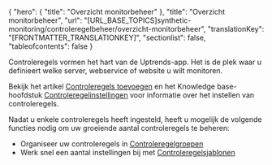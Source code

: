 {
  "hero": {
    "title": "Overzicht monitorbeheer"
  },
  "title": "Overzicht monitorbeheer",
  "url": "[URL_BASE_TOPICS]synthetic-monitoring/controleregelbeheer/overzicht-monitorbeheer",
  "translationKey": "[FRONTMATTER_TRANSLATIONKEY]",
  "sectionlist": false,
  "tableofcontents": false
}

Controleregels vormen het hart van de Uptrends-app. Het is de plek waar u definieert welke server, webservice of website u wilt monitoren.

Bekijk het artikel [Controleregels toevoegen]([LINK_URL_1]) en het Knowledge base-hoofdstuk [Controleregelinstellingen]([LINK_URL_2]) voor informatie over het instellen van controleregels.

Nadat u enkele controleregels heeft ingesteld, heeft u mogelijk de volgende functies nodig om uw groeiende aantal controleregels te beheren:

- Organiseer uw controleregels in [Controleregelgroepen]([LINK_URL_3])
- Werk snel een aantal instellingen bij met [Controleregelsjablonen]([LINK_URL_4])

